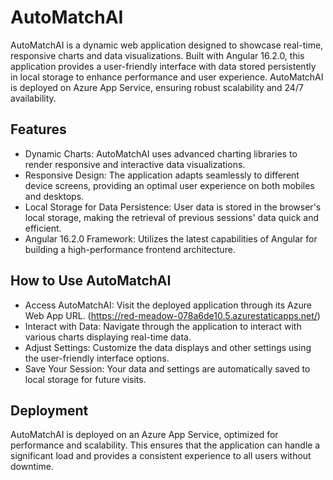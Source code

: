 # AutoMatchAI

AutoMatchAI is a dynamic web application designed to showcase real-time, responsive charts and data visualizations. Built with Angular 16.2.0, this application provides a user-friendly interface with data stored persistently in local storage to enhance performance and user experience. AutoMatchAI is deployed on Azure App Service, ensuring robust scalability and 24/7 availability.

## Features

- Dynamic Charts: AutoMatchAI uses advanced charting libraries to render responsive and interactive data visualizations.
- Responsive Design: The application adapts seamlessly to different device screens, providing an optimal user experience on both mobiles and desktops.
- Local Storage for Data Persistence: User data is stored in the browser's local storage, making the retrieval of previous sessions' data quick and efficient.
- Angular 16.2.0 Framework: Utilizes the latest capabilities of Angular for building a high-performance frontend architecture.

## How to Use AutoMatchAI

- Access AutoMatchAI: Visit the deployed application through its Azure Web App URL. (https://red-meadow-078a6de10.5.azurestaticapps.net/)
- Interact with Data: Navigate through the application to interact with various charts displaying real-time data.
- Adjust Settings: Customize the data displays and other settings using the user-friendly interface options.
- Save Your Session: Your data and settings are automatically saved to local storage for future visits.

## Deployment

AutoMatchAI is deployed on an Azure App Service, optimized for performance and scalability. This ensures that the application can handle a significant load and provides a consistent experience to all users without downtime.

